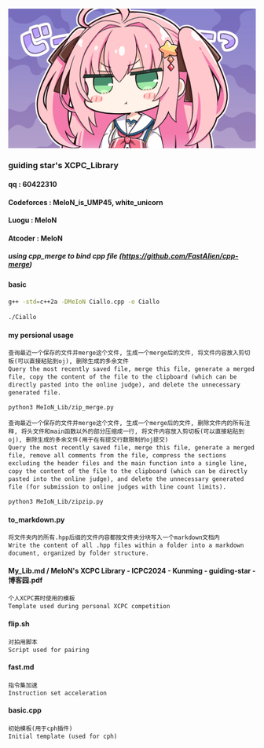 ![alt text](sd_kuk_c01_05.png)
### guiding star's XCPC_Library
#### qq : 60422310
#### Codeforces : MeIoN_is_UMP45, white_unicorn
#### Luogu : MeIoN
#### Atcoder : MeIoN
##### using cpp_merge to bind cpp file (https://github.com/FastAlien/cpp-merge)
#### basic
```bash
g++ -std=c++2a -DMeIoN Ciallo.cpp -o Ciallo
```
```bash
./Ciallo
```
#### my persional usage
    查询最近一个保存的文件并merge这个文件, 生成一个merge后的文件, 将文件内容放入剪切板(可以直接粘贴到oj), 删除生成的多余文件
    Query the most recently saved file, merge this file, generate a merged file, copy the content of the file to the clipboard (which can be directly pasted into the online judge), and delete the unnecessary generated file.
```bash
python3 MeIoN_Lib/zip_merge.py
```
    查询最近一个保存的文件并merge这个文件, 生成一个merge后的文件, 删除文件内的所有注释, 将头文件和main函数以外的部分压缩成一行, 将文件内容放入剪切板(可以直接粘贴到oj), 删除生成的多余文件(用于在有提交行数限制的oj提交)
    Query the most recently saved file, merge this file, generate a merged file, remove all comments from the file, compress the sections excluding the header files and the main function into a single line, copy the content of the file to the clipboard (which can be directly pasted into the online judge), and delete the unnecessary generated file (for submission to online judges with line count limits).
```bash
python3 MeIoN_Lib/zipzip.py
```
#### to_markdown.py
    将文件夹内的所有.hpp后缀的文件内容都按文件夹分块写入一个markdown文档内
    Write the content of all .hpp files within a folder into a markdown document, organized by folder structure.

#### My_Lib.md / MeIoN's XCPC Library - ICPC2024 - Kunming - guiding-star - 博客园.pdf
    个人XCPC赛时使用的模板
    Template used during personal XCPC competition

#### flip.sh
    对拍用脚本
    Script used for pairing

#### fast.md
    指令集加速
    Instruction set acceleration

#### basic.cpp
    初始模板(用于cph插件)
    Initial template (used for cph)